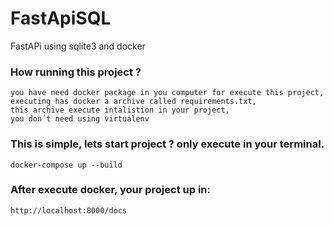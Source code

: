# FastApiSQL
FastAPi using sqlite3 and docker

### How running this project ?
    you have need docker package in you computer for execute this project, 
    executing has docker a archive called requirements.txt, 
    this archive execute intalistion in your project, 
    you don´t need using virtualenv
    
### This is simple, lets start project ? only execute in your terminal.
    docker-compose up --build

### After execute docker, your project up in:
    http://localhost:8000/docs
    
